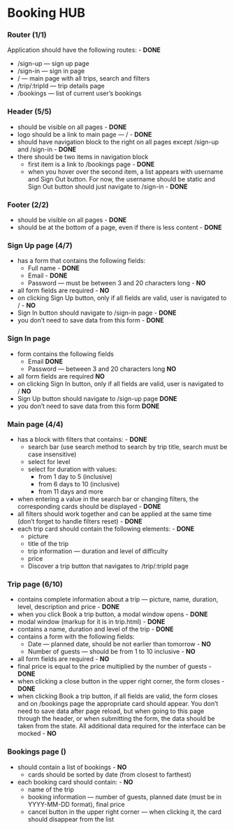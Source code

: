 # Booking HUB

### Router (1/1)

Application should have the following routes: - **DONE**
- /sign-up — sign up page
- /sign-in — sign in page
- / — main page with all trips, search and filters
- /trip/:tripId — trip details page
- /bookings — list of current user’s bookings

### Header (5/5)

- should be visible on all pages - **DONE**
- logo should be a link to main page — / - **DONE**
- should have navigation block to the right on all pages except /sign-up and /sign-in - **DONE**
- there should be two items in navigation block
  - first item is a link to /bookings page - **DONE**
  - when you hover over the second item, a list appears with username and Sign Out button. For now, the username should be static and Sign Out button should just navigate to /sign-in - **DONE**

### Footer (2/2)
- should be visible on all pages - **DONE**
- should be at the bottom of a page, even if there is less content - **DONE**

### Sign Up page (4/7)
- has a form that contains the following fields:
  - Full name - **DONE**
  - Email - **DONE**
  - Password — must be between 3 and 20 characters long - **NO**
- all form fields are required - **NO**
- on clicking Sign Up button, only if all fields are valid, user is navigated to / - **NO**
- Sign In button should navigate to /sign-in page - **DONE**
- you don’t need to save data from this form - **DONE**

### Sign In page

- form contains the following fields
  - Email **DONE**
  - Password — between 3 and 20 characters long **NO**
- all form fields are required **NO**
- on clicking Sign In button, only if all fields are valid, user is navigated to / **NO**
- Sign Up button should navigate to /sign-up page **DONE**
- you don’t need to save data from this form **DONE**

### Main page (4/4)

- has a block with filters that contains: - **DONE**
  - search bar (use search method to search by trip title, search must be case insensitive) 
  - select for level
  - select for duration with values:
     - from 1 day to 5 (inclusive)
     - from 6 days to 10 (inclusive)
     - from 11 days and more
- when entering a value in the search bar or changing filters, the corresponding cards should be displayed - **DONE**
- all filters should work together and can be applied at the same time (don’t forget to handle filters reset) - **DONE**
- each trip card should contain the following elements: - **DONE**
  - picture
  - title of the trip
  - trip information — duration and level of difficulty
  - price
  - Discover a trip button that navigates to /trip/:tripId page

### Trip page (6/10)

- contains complete information about a trip — picture, name, duration, level, description and price - **DONE**
- when you click Book a trip button, a modal window opens - **DONE**
- modal window (markup for it is in trip.html) - **DONE**
- contains a name, duration and level of the trip - **DONE**
- contains a form with the following fields:
  - Date — planned date, should be not earlier than tomorrow - **NO**
  - Number of guests — should be from 1 to 10 inclusive - **NO**
- all form fields are required - **NO**
- final price is equal to the price multiplied by the number of guests - **DONE**
- when clicking a close button in the upper right corner, the form closes - **DONE**
- when clicking Book a trip button, if all fields are valid, the form closes and on /bookings page the appropriate card should appear. You don’t need to save data after page reload, but when going to this page through the header, or when submitting the form, the data should be taken from the state. All additional data required for the interface can be mocked - **NO**

### Bookings page ()

- should contain a list of bookings - **NO**
  - cards should be sorted by date (from closest to farthest)
- each booking card should contain: - **NO**
  - name of the trip
  - booking information — number of guests, planned date (must be in YYYY-MM-DD format), final price
  - cancel button in the upper right corner — when clicking it, the card should disappear from the list